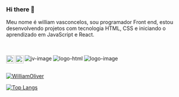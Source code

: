 ### Hi there 👋
Meu nome é william vasconcelos, sou programador Front end, estou desenvolvendo projetos com tecnologia HTML, CSS e iniciando o aprendizado em JavaScript e React.
<br>
<br>
<br>

<img src="https://img.shields.io/badge/JavaScript-F7DF1E?style=for-the-badge&logo=javascript&logoColor=black" alt="jv-image"/>
<img src="https://img.shields.io/badge/HTML5-E34F26?style=for-the-badge&logo=html5&logoColor=white" alt="logo-html"/>
<img src="https://img.shields.io/badge/CSS3-1572B6?style=for-the-badge&logo=css3&logoColor=white" alt="logo-image"/>

<a href="https://www.linkedin.com/in/william-vasconcelos-b60268289/">
<img align="left" alt="LinkedIn" width="22px" src="https://cdn.jsdelivr.net/npm/simple-icons@v3/icons/linkedin.svg" />
</a>
<a href="https://www.instagram.com/willl.oliver_sep/?next=%2F">
<img align="left" alt="icone do instagram uma camera dentro de um quadrado" width="22px" src="https://cdn.jsdelivr.net/npm/simple-icons@v3/icons/instagram.svg" />
</a>  
<br>
<br>

[![WilliamOliver](https://github-readme-stats.vercel.app/api?username=WilliamVasconcelos2023)](https://github.com/anuraghazra/github-readme-stats)

[![Top Langs](https://github-readme-stats.vercel.app/api/top-langs/?username=WilliamVasconcelos2023)](https://github.com/anuraghazra/github-readme-stats)
